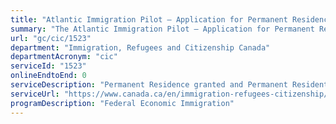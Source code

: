 ```yaml
---
title: "Atlantic Immigration Pilot – Application for Permanent Residence"
summary: "The Atlantic Immigration Pilot – Application for Permanent Residence service from Immigration, Refugees and Citizenship Canada is not available end-to-end online, according to the GC Service Inventory."
url: "gc/cic/1523"
department: "Immigration, Refugees and Citizenship Canada"
departmentAcronym: "cic"
serviceId: "1523"
onlineEndtoEnd: 0
serviceDescription: "Permanent Residence granted and Permanent Resident card issued to individuals who have met the requirements of  the Atlantic Immigration Pilot. The Atlantic Immigration Pilot is a partnership between the Government of Canada and the four Atlantic provinces to help Atlantic employers hire qualified candidates for jobs they haven’t been able to fill locally. These candidates can be overseas or living in Canada temporarily."
serviceUrl: "https://www.canada.ca/en/immigration-refugees-citizenship/services/immigrate-canada/atlantic-immigration-pilot.html"
programDescription: "Federal Economic Immigration"
---
```

